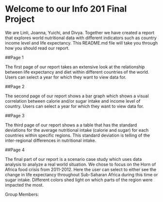 # Welcome to our Info 201 Final Project
We are Linli, Joanna, Yuichi, and Divya. Together we have created a report that explores world nutritional data with different  indicators such as country income level and life expectancy. This README.md file will take you through how you should read our report.

##Page 1

The first page of our report takes an extensive look at the relationship between life expectancy and diet within different countries of the world. Users can select a year for which they want to view data for.

##Page 2

The second page of our report shows a bar graph which shows a visual correlation between
calorie and/or sugar intake and income level of country. Users can select a year for which they want to view data for.

##Page 3

The third page of our report shows a a table that has the standard deviations for the average nutritional intake (calorie and sugar) for each countries within specific regions. This standard deviation is telling of the inter-regional differences in nutritional intake.

##Page 4

The final part of our report is a scenario case study which uses data analysis to analyze a real world situation. We chose to focus on the Horn of Africa food crisis from 2011-2012. Here the user can select to either see the change in life expectancy throughout Sub-Saharan Africa during this time or sugar intake. Different colors shed light on which parts of the region were impacted the most.

Group Members: 
